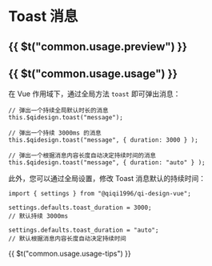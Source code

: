 # Toast 消息

## {{ $t("common.usage.preview") }}

<example></example>

## {{ $t("common.usage.usage") }}

在 Vue 作用域下，通过全局方法 `toast` 即可弹出消息：

```
// 弹出一个持续全局默认时长的消息
this.$qidesign.toast("message");

// 弹出一个持续 3000ms 的消息
this.$qidesign.toast("message", { duration: 3000 } );

// 弹出一个根据消息内容长度自动决定持续时间的消息
this.$qidesign.toast("message", { duration: "auto" } );
```

此外，您可以通过全局设置，修改 Toast 消息默认的持续时间：

```
import { settings } from "@qiqi1996/qi-design-vue";

settings.defaults.toast_duration = 3000;
// 默认持续 3000ms

settings.defaults.toast_duration = "auto";
// 默认根据消息内容长度自动决定持续时间
```

{{ $t("common.usage.usage-tips") }}

<!-- ## {{ $t("common.usage.property") }} -->
